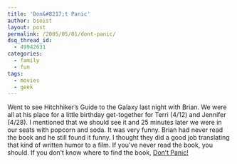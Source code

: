 ```yaml
---
title: 'Don&#8217;t Panic'
author: bsoist
layout: post
permalink: /2005/05/01/dont-panic/
dsq_thread_id:
  - 49942631
categories:
  - family
  - fun
tags:
  - movies
  - geek
---
```

Went to see Hitchhiker&#8217;s Guide to the Galaxy last night with Brian. We were all at his place for a little birthday get-together for Terri (4/12) and Jennifer (4/28). I mentioned that we should see it and 25 minutes later we were in our seats with popcorn and soda. It was very funny. Brian had never read the book and he still found it funny. I thought they did a good job translating that kind of written humor to a film. If you&#8217;ve never read the book, you should. If you don&#8217;t know where to find the book, <a href="http://xml-na.amznxslt.com/onca/xml3?sort=+pmrank&f=http://bsoist.freeshell.org/amz/xsl/amz-detail.xsl&offer=All&dev-t=D1LEVL42QH5864&t=weifyoasme-20&type=heavy&page=1&mode=books&KeywordSearch=hitchhikers%20guide" target="_blank">Don&#8217;t Panic!</a>
